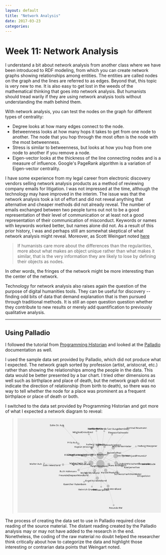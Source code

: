 ```yaml
---
layout: default
title: "Network Analysis"
date: 2017-03-23
categories:
---
```


# Week 11: Network Analysis

I understand a bit about network analysis from another class where we have been introduced to RDF modeling, from which you can create network graphs showing relationships among entities. The entities are called nodes on the graph and the lines are referred to as edges. Beyond that, this topic is very new to me. It is also easy to get lost in the weeds of the mathematical thinking that goes into network analysis. But humanists should tread warily if they are using network analysis tools without understanding the math behind them.

With network analysis, you can test the nodes on the graph for different types of centrality:

  - Degree looks at how many edges connect to the node.
  - Betweenness looks at how many hops it takes to get from one node to another. The node that you hop through the most often is the node with the most betweenness.
  - Stress is similar to betweenness, but looks at how you hop from one node to another if you remove a node.
  - Eigen-vector looks at the thickness of the line connecting nodes and is a measure of influence. Google's PageRank algorithm is a variation of Eigen-vector centrality.

I have some experience from my legal career from electronic discovery vendors selling network analysis products as a method of reviewing company emails for litigation. I was not impressed at the time, although the technology may have improved in the interim. The issue was that the network analysis took a lot of effort and did not reveal anything that alternative and cheaper methods did not already reveal. The number of emails exchanged between two people turns out not to be a good representation of their level of communication or at least not a good representation of their communication of misconduct. Keywords or names with keywords worked better, but names alone did not. As a result of this prior history, I was and perhaps still am somewhat skeptical of what network analysis might reveal. Moreover, as Scott Weingart noted [here](http://journalofdigitalhumanities.org/1-1/demystifying-networks-by-scott-weingart/)

>If humanists care more about the differences than the regularities, more about what makes an object unique rather than what makes it similar, that is the very information they are likely to lose by defining their objects as nodes.

In other words, the fringes of the network might be more interesting than the center of the network.

Technology for network analysis also raises again the question of the purpose of digital humanities tools. They can be useful for discovery -- finding odd bits of data that demand explanation that is then pursued through traditional methods. It is still an open question question whether they contribute to new results or merely add quantification to previously qualitative analysis.

---
## Using Palladio

I followed the tutorial from [Programming Historian](http://programminghistorian.org/lessons/creating-network-diagrams-from-historical-sources#visualize-network-data-in-palladio) and looked at the [Palladio](http://hdlab.stanford.edu/palladio/) documentation as well.

I used the sample data set provided by Palladio, which did not produce what I expected. The network graph sorted by profession (artist, aristocrat, etc.) rather than showing the relationships among the people in the data. This data would be better presented by a bar chart. I tried other dimensions as well such as birthplace and place of death, but the network graph did not indicate the direction of relationship (from birth to death), so there was no way to tell whether the node for a place was prominent as a frequent birthplace or place of death or both.

I switched to the data set provided by Programming Historian and got more of what I expected a network diagram to reveal:

>![Palladio Network Graph](/images/PalladioNetwork.png)

The process of creating the data set to use in Palladio required close reading of the source material. The distant reading created by the Palladio analysis may or may not have added to the research in the end. Nonetheless, the coding of the raw material no doubt helped the researcher think critically about how to categorize the data and highlight those interesting or contrarian data points that Weingart noted.
